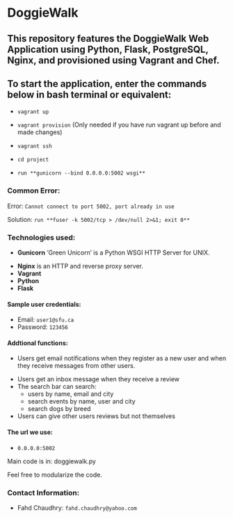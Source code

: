 # DoggieWalk
## This repository features the DoggieWalk Web Application using Python, Flask, PostgreSQL, Nginx, and provisioned using Vagrant and Chef.

## To start the application, enter the commands below in bash terminal or equivalent:
- `vagrant up` <p>
- `vagrant provision` (Only needed if you have run vagrant up before and made changes) <p>
- `vagrant ssh` <p>
- `cd project` <p>
- `run **gunicorn --bind 0.0.0.0:5002 wsgi**` <p>

### Common Error:
Error: `Cannot connect to port 5002, port already in use` <p>
Solution: `run **fuser -k 5002/tcp > /dev/null 2>&1; exit 0**` <p>


### Technologies used:
- **Gunicorn** ‘Green Unicorn’ is a Python WSGI HTTP Server for UNIX. <p>
- **Nginx** is an HTTP and reverse proxy server.
- **Vagrant**
- **Python**
- **Flask** 

#### Sample user credentials:
- Email: `user1@sfu.ca`
- Password: `123456`

#### Addtional functions:
- Users get email notifications when they register as a new user and when they receive messages from other users. <p>
- Users get an inbox message when they receive a review
- The search bar can search:
	- users by name, email and city
	- search events by name, user and city
	- search dogs by breed
- Users can give other users reviews but not themselves

#### The url we use:
- `0.0.0.0:5002`

Main code is in: doggiewalk.py <p>
Feel free to modularize the code. <p>

### Contact Information:
- Fahd Chaudhry: `fahd.chaudhry@yahoo.com`
